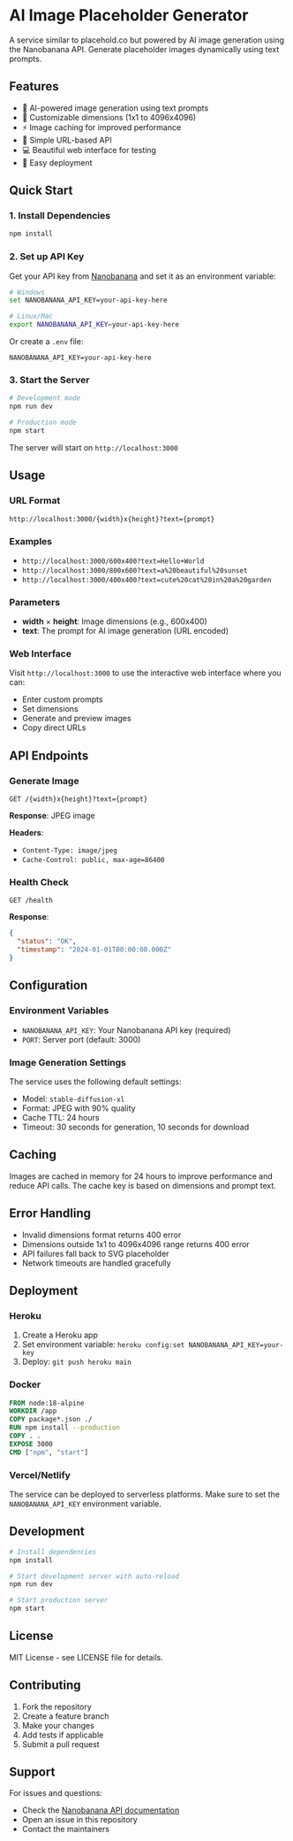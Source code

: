 # AI Image Placeholder Generator

A service similar to placehold.co but powered by AI image generation using the Nanobanana API. Generate placeholder images dynamically using text prompts.

## Features

- 🎨 AI-powered image generation using text prompts
- 📐 Customizable dimensions (1x1 to 4096x4096)
- ⚡ Image caching for improved performance
- 🔗 Simple URL-based API
- 💻 Beautiful web interface for testing
- 🚀 Easy deployment

## Quick Start

### 1. Install Dependencies

```bash
npm install
```

### 2. Set up API Key

Get your API key from [Nanobanana](https://www.nano-banana.ai) and set it as an environment variable:

```bash
# Windows
set NANOBANANA_API_KEY=your-api-key-here

# Linux/Mac
export NANOBANANA_API_KEY=your-api-key-here
```

Or create a `.env` file:
```
NANOBANANA_API_KEY=your-api-key-here
```

### 3. Start the Server

```bash
# Development mode
npm run dev

# Production mode
npm start
```

The server will start on `http://localhost:3000`

## Usage

### URL Format

```
http://localhost:3000/{width}x{height}?text={prompt}
```

### Examples

- `http://localhost:3000/600x400?text=Hello+World`
- `http://localhost:3000/800x600?text=a%20beautiful%20sunset`
- `http://localhost:3000/400x400?text=cute%20cat%20in%20a%20garden`

### Parameters

- **width** × **height**: Image dimensions (e.g., 600x400)
- **text**: The prompt for AI image generation (URL encoded)

### Web Interface

Visit `http://localhost:3000` to use the interactive web interface where you can:
- Enter custom prompts
- Set dimensions
- Generate and preview images
- Copy direct URLs

## API Endpoints

### Generate Image
```
GET /{width}x{height}?text={prompt}
```

**Response**: JPEG image

**Headers**:
- `Content-Type: image/jpeg`
- `Cache-Control: public, max-age=86400`

### Health Check
```
GET /health
```

**Response**:
```json
{
  "status": "OK",
  "timestamp": "2024-01-01T00:00:00.000Z"
}
```

## Configuration

### Environment Variables

- `NANOBANANA_API_KEY`: Your Nanobanana API key (required)
- `PORT`: Server port (default: 3000)

### Image Generation Settings

The service uses the following default settings:
- Model: `stable-diffusion-xl`
- Format: JPEG with 90% quality
- Cache TTL: 24 hours
- Timeout: 30 seconds for generation, 10 seconds for download

## Caching

Images are cached in memory for 24 hours to improve performance and reduce API calls. The cache key is based on dimensions and prompt text.

## Error Handling

- Invalid dimensions format returns 400 error
- Dimensions outside 1x1 to 4096x4096 range returns 400 error
- API failures fall back to SVG placeholder
- Network timeouts are handled gracefully

## Deployment

### Heroku

1. Create a Heroku app
2. Set environment variable: `heroku config:set NANOBANANA_API_KEY=your-key`
3. Deploy: `git push heroku main`

### Docker

```dockerfile
FROM node:18-alpine
WORKDIR /app
COPY package*.json ./
RUN npm install --production
COPY . .
EXPOSE 3000
CMD ["npm", "start"]
```

### Vercel/Netlify

The service can be deployed to serverless platforms. Make sure to set the `NANOBANANA_API_KEY` environment variable.

## Development

```bash
# Install dependencies
npm install

# Start development server with auto-reload
npm run dev

# Start production server
npm start
```

## License

MIT License - see LICENSE file for details.

## Contributing

1. Fork the repository
2. Create a feature branch
3. Make your changes
4. Add tests if applicable
5. Submit a pull request

## Support

For issues and questions:
- Check the [Nanobanana API documentation](https://www.nano-banana.ai)
- Open an issue in this repository
- Contact the maintainers
